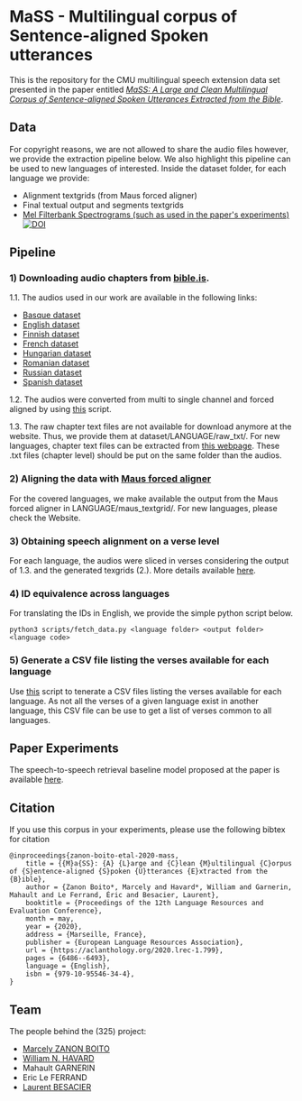 # MaSS - Multilingual corpus of Sentence-aligned Spoken utterances

This is the repository for the CMU multilingual speech extension data set presented in the paper entitled *[MaSS: A Large and Clean Multilingual Corpus of Sentence-aligned Spoken
Utterances Extracted from the Bible](https://arxiv.org/pdf/1907.12895.pdf)*.

## Data
For copyright reasons, we are not allowed to share the audio files however, we provide the extraction pipeline below. We also highlight this pipeline can be used to new languages of interested.
Inside the dataset folder, for each language we provide:
- Alignment textgrids (from Maus forced aligner)
- Final textual output and segments textgrids
- [Mel Filterbank Spectrograms (such as used in the paper's experiments)](https://zenodo.org/record/3354711) [![DOI](https://zenodo.org/badge/DOI/10.5281/zenodo.3354711.svg)](https://doi.org/10.5281/zenodo.3354711)


## Pipeline

### 1) Downloading audio chapters from [bible.is](bible.is).

  1.1. The audios used in our work are available in the following links:
  - [Basque dataset](https://www.faithcomesbyhearing.com/audio-bible-resources/mp3-downloads?language=Euskara&version=EUSEABN1DA)
  - [English dataset](https://www.faithcomesbyhearing.com/audio-bible-resources/mp3-downloads?language=English&version=ENGESVN1DA)
  - [Finnish dataset](https://www.faithcomesbyhearing.com/audio-bible-resources/mp3-downloads?language=Finnish&version=FIN38VN1DA)
  - [French dataset](https://www.faithcomesbyhearing.com/audio-bible-resources/mp3-downloads?language=French&version=FRNTLSN2DA)
  - [Hungarian dataset](https://www.faithcomesbyhearing.com/audio-bible-resources/mp3-downloads?language=Hungarian&version=hunhbsn1da)
  - [Romanian dataset](https://www.faithcomesbyhearing.com/audio-bible-resources/mp3-downloads?language=Romanian&version=RONDCVN1DA)
  - [Russian dataset](https://www.faithcomesbyhearing.com/audio-bible-resources/mp3-downloads?language=Russian&version=RUSS76N2DA)
  - [Spanish dataset](https://www.faithcomesbyhearing.com/audio-bible-resources/mp3-downloads?language=Spanish&version=SPNBDAN1DA)

  1.2. The audios were converted from multi to single channel and forced aligned by using [this](https://github.com/getalp/mass-dataset/blob/master/scripts/force-align.py) script. 

  1.3. The raw chapter text files are not available for download anymore at the website. Thus, we provide them at dataset/LANGUAGE/raw_txt/. For new languages, chapter text files can be extracted from [this webpage](https://www.faithcomesbyhearing.com/audio-bibles/bible-recordings). 
  These .txt files (chapter level) should be put on the same folder than the audios.

### 2) Aligning the data with [Maus forced aligner](https://clarin.phonetik.uni-muenchen.de/BASWebServices/interface/WebMAUSBasic)
For the covered languages, we make available the output from the Maus forced aligner in LANGUAGE/maus\_textgrid/. For new languages, please check the Website.

### 3) Obtaining speech alignment on a verse level
For each language, the audios were sliced in verses considering the output of 1.3. and the generated texgrids (2.). More details available [here](https://github.com/getalp/mass-dataset/blob/master/scripts/alignment/).

### 4) ID equivalence across languages
For translating the IDs in English, we provide the simple python script below.

~~~~
python3 scripts/fetch_data.py <language folder> <output folder> <language code>
~~~~

### 5) Generate a CSV file listing the verses available for each language

Use [this](https://github.com/getalp/mass-dataset/blob/master/scripts/check-verses.py) script to tenerate a CSV files listing the verses available for each language.
As not all the verses of a given language exist in another language, this CSV file can be use to get a list of verses common to all languages.

## Paper Experiments

The speech-to-speech retrieval baseline model proposed at the paper is available [here](https://github.com/getalp/BibleNet).

## Citation

If you use this corpus in your experiments, please use the following bibtex for citation

```
@inproceedings{zanon-boito-etal-2020-mass,
    title = {{M}a{SS}: {A} {L}arge and {C}lean {M}ultilingual {C}orpus of {S}entence-aligned {S}poken {U}tterances {E}xtracted from the {B}ible},
    author = {Zanon Boito*, Marcely and Havard*, William and Garnerin, Mahault and Le Ferrand, Éric and Besacier, Laurent},
    booktitle = {Proceedings of the 12th Language Resources and Evaluation Conference},
    month = may,
    year = {2020},
    address = {Marseille, France},
    publisher = {European Language Resources Association},
    url = {https://aclanthology.org/2020.lrec-1.799},
    pages = {6486--6493},
    language = {English},
    isbn = {979-10-95546-34-4},
}
```

## Team

The people behind the (325) project:

* [Marcely ZANON BOITO](https://orcid.org/0000-0003-0134-6719)
* [William N. HAVARD](https://orcid.org/0000-0002-1226-4156)
* Mahault GARNERIN
* Eric Le FERRAND
* [Laurent BESACIER](https://orcid.org/0000-0001-7411-9125)
